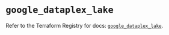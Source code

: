 # `google_dataplex_lake`

Refer to the Terraform Registry for docs: [`google_dataplex_lake`](https://registry.terraform.io/providers/hashicorp/google/6.40.0/docs/resources/dataplex_lake).

